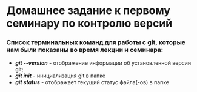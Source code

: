 # Домашнее задание к первому семинару по контролю версий
### Список терминальных команд для работы с git, которые нам были показаны во время лекции и семинара:
- ***git --version*** - отображение информации об установленной версии git;
- ***git init*** - инициализация git в папке
- ***git status*** - отображает текущий статус файла(-ов) в папке